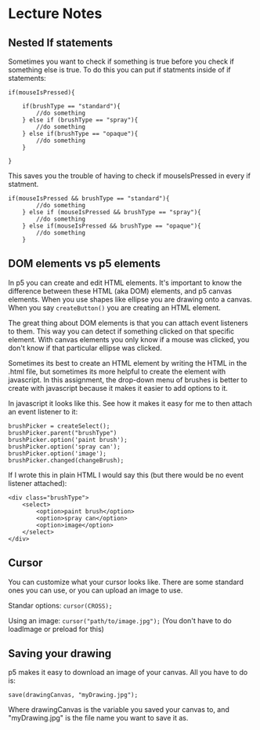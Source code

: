 Lecture Notes
===============


Nested If statements
--------------------
Sometimes you want to check if something is true before you check if something else is true. 
To do this you can put if statments inside of if statements:

    if(mouseIsPressed){
    
    	if(brushType == "standard"){
    		//do something
    	} else if (brushType == "spray"){
    		//do something
    	} else if(brushType == "opaque"){
    		//do something
    	}
    
    }

This saves you the trouble of having to check if mouseIsPressed in every if statment.

    if(mouseIsPressed && brushType == "standard"){
    		//do something
    	} else if (mouseIsPressed && brushType == "spray"){
    		//do something
    	} else if(mouseIsPressed && brushType == "opaque"){
    		//do something
    	}

DOM elements vs p5 elements
---------------------------
In p5 you can create and edit HTML elements. It's important to know the difference between these HTML (aka DOM) elements, and p5 canvas elements. When you use shapes like ellipse you are drawing onto a canvas. When you say `createButton()` you are creating an HTML element. 

The great thing about DOM elements is that you can attach event listeners to them. This way you can detect if something clicked on that specific element. With canvas elements you only know if a mouse was clicked, you don't know if that particular ellipse was clicked. 


Sometimes its best to create an HTML element by writing the HTML in the .html file, but sometimes its more helpful to create the element with javascript. In this assignment, the drop-down menu of brushes is better to create with javascript because it makes it easier to add options to it.

In javascript it looks like this. See how it makes it easy for me to then attach an event listener to it:

    brushPicker = createSelect();
    brushPicker.parent("brushType")
    brushPicker.option('paint brush');
    brushPicker.option('spray can');
    brushPicker.option('image');
    brushPicker.changed(changeBrush);

If I wrote this in plain HTML I would say this (but there would be no event listener attached):

    <div class="brushType">
    	<select>
    		<option>paint brush</option>
    		<option>spray can</option>
    		<option>image</option>
    	</select>
    </div>

Cursor
------
You can customize what your cursor looks like. There are some standard ones you can use, or you can upload an image to use. 

Standar options: 
`cursor(CROSS);`

Using an image:
`cursor("path/to/image.jpg");`
(You don't have to do loadImage or preload for this)


Saving your drawing
--------------------
p5 makes it easy to download an image of your canvas. All you have to do is:

`save(drawingCanvas, "myDrawing.jpg");`

Where drawingCanvas is the variable you saved your canvas to, and "myDrawing.jpg" is the file name you want to save it as.




